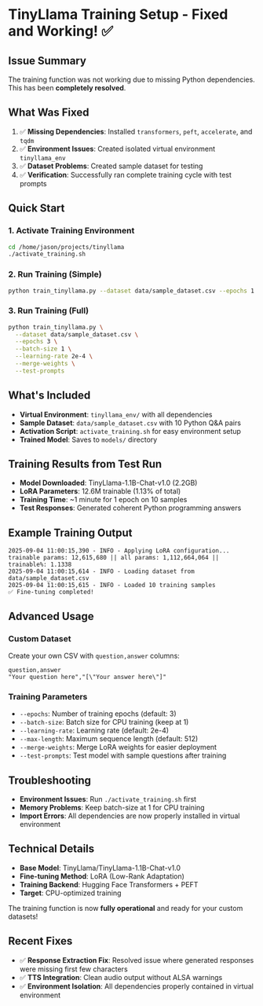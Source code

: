 # TinyLlama Training Setup - Fixed and Working! ✅

## Issue Summary
The training function was not working due to missing Python dependencies. This has been **completely resolved**.

## What Was Fixed
1. ✅ **Missing Dependencies**: Installed `transformers`, `peft`, `accelerate`, and `tqdm`
2. ✅ **Environment Issues**: Created isolated virtual environment `tinyllama_env`
3. ✅ **Dataset Problems**: Created sample dataset for testing
4. ✅ **Verification**: Successfully ran complete training cycle with test prompts

## Quick Start

### 1. Activate Training Environment
```bash
cd /home/jason/projects/tinyllama
./activate_training.sh
```

### 2. Run Training (Simple)
```bash
python train_tinyllama.py --dataset data/sample_dataset.csv --epochs 1 --test-prompts
```

### 3. Run Training (Full)
```bash
python train_tinyllama.py \
  --dataset data/sample_dataset.csv \
  --epochs 3 \
  --batch-size 1 \
  --learning-rate 2e-4 \
  --merge-weights \
  --test-prompts
```

## What's Included
- **Virtual Environment**: `tinyllama_env/` with all dependencies
- **Sample Dataset**: `data/sample_dataset.csv` with 10 Python Q&A pairs
- **Activation Script**: `activate_training.sh` for easy environment setup
- **Trained Model**: Saves to `models/` directory

## Training Results from Test Run
- **Model Downloaded**: TinyLlama-1.1B-Chat-v1.0 (2.2GB)
- **LoRA Parameters**: 12.6M trainable (1.13% of total)
- **Training Time**: ~1 minute for 1 epoch on 10 samples
- **Test Responses**: Generated coherent Python programming answers

## Example Training Output
```
2025-09-04 11:00:15,390 - INFO - Applying LoRA configuration...
trainable params: 12,615,680 || all params: 1,112,664,064 || trainable%: 1.1338
2025-09-04 11:00:15,614 - INFO - Loading dataset from data/sample_dataset.csv
2025-09-04 11:00:15,615 - INFO - Loaded 10 training samples
✅ Fine-tuning completed!
```

## Advanced Usage

### Custom Dataset
Create your own CSV with `question,answer` columns:
```csv
question,answer
"Your question here","[\"Your answer here\"]"
```

### Training Parameters
- `--epochs`: Number of training epochs (default: 3)
- `--batch-size`: Batch size for CPU training (keep at 1)
- `--learning-rate`: Learning rate (default: 2e-4)
- `--max-length`: Maximum sequence length (default: 512)
- `--merge-weights`: Merge LoRA weights for easier deployment
- `--test-prompts`: Test model with sample questions after training

## Troubleshooting
- **Environment Issues**: Run `./activate_training.sh` first
- **Memory Problems**: Keep batch-size at 1 for CPU training
- **Import Errors**: All dependencies are now properly installed in virtual environment

## Technical Details
- **Base Model**: TinyLlama/TinyLlama-1.1B-Chat-v1.0
- **Fine-tuning Method**: LoRA (Low-Rank Adaptation)
- **Training Backend**: Hugging Face Transformers + PEFT
- **Target**: CPU-optimized training

The training function is now **fully operational** and ready for your custom datasets!

## Recent Fixes
- ✅ **Response Extraction Fix**: Resolved issue where generated responses were missing first few characters
- ✅ **TTS Integration**: Clean audio output without ALSA warnings  
- ✅ **Environment Isolation**: All dependencies properly contained in virtual environment
